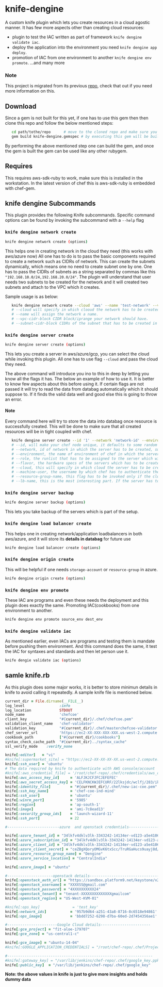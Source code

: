 # knife-dengine

A custom knife plugin which lets you create resources in a cloud agostic manner.
It has few more aspects other than creating cloud resources:
* plugin to test the IAC written as part of framework `knife dengine validate iac`.
* deploy the application into the environment you need `knife dengine app deploy`.
* promotion of IAC from one environment to another `knife dengine env promote`.
...and many more

### Note

This project is migrated from its previous [repo](https://github.com/nikhilsbhat/plugins), 
check that out if you need more information on this.

## Download

Since a gem is not built for this yet, if one has to use this gem then
then clone this repo and follow the below mentioned steps:

```bash
   cd path/tothe/repo      # move to the cloned repo and make sure you are in a folder where `knife-dengine.gemspec` is present.
   gem build knife-dengine.gemspec # by executing this gem will be built in the same folder
```

By performing the above mentioned step one can build the gem, and once the gem
is built the gem can be used like any other rubygem.

## Requires

This requires aws-sdk-ruby to work, make sure this is installed in the workstation.
In the latest version of chef this is aws-sdk-ruby is embedded with chef-gem.

## knife dengine Subcommands

This plugin provides the following Knife subcommands. Specific command options can be found by invoking the subcommand with a `--help` flag

### `knife dengine network create`

```bash
knife dengine network create (options)
```

This helps one in creating network in the cloud they need (this works with aws/azure now)
All one has to do is to pass the basic components required to create a network such as CIDRs of network.
This can create the subnets dynamically, which means one no need to create subnet one by one.
One has to pass the CIDRs of subnets as a string separated by commas like this `"192.168.10.0/24,192.168.20.0/24"`.
The plugin will understand that user needs two subnets to be created for the network and it will created two subnets and attach to the VPC which it creates.

Sample usage is as below:

```bash
   knife dengine network create --cloud 'aws' --name 'test-network' --vpc-cidr-block '192.168.0.0/16' --subnet-cidr-block '192.168.10.0/24,192.168.20.0/24'
   # --cloud will specify in which clooud the network has to be created.
   # --name will assign the network a name.
   # --vpc-cidr-block CIDR block/iprange your network should have.
   # --subnet-cidr-block CIDRs of the subnet that has to be created in the network, the comma separated value will specify how many subnet has to be created.
```

### `knife dengine server create`

```bash
knife dengine server create (options)
```

This lets you create a server in aws/azure/gcp, you can select the cloud while invoking this plugin.
All one has to use flag `--cloud` and pass the cloud they need.

The above command will introduce you ino to this in deep by letting you know all the flags it has.
The below an example of how to use it. It is better to know few aspects about this before using it.
If certain flags are not passed it will try to read the data from databag automatically which it should suppose to.
If it finds the valid data well and good else this is going to throw an error.

#### Note

Every command here will try to store the data into databag once resource is successfully created.
This will be done to make sure that all created resources will be in tight coupled with chef.

```bash
   knife dengine server create --id '1' --network 'network-id' --environment 'development' --role 'role[tomcat]' --flavor 't2.micro' --cloud 'aws' --machine-user 'dengine' --resource-group-name 'dengine' --lb-name 'dengine-development'
   # --id, will make your chef node unique, it defaults to some random number if not used. (it can be jenkins job id if this is invoked froom jenkins).
   # --network, id of network in which the server has to be created, subnet-if if cloud is aws.
   # --environment, the name of environment of chef in which the server has to be created. It defaults to `_default`
   # --role, the runlist that has to be assigned to the server which will be created.
   # --flavor, the hardware specs of the servers which has to be created.
   # --cloud, this will specify in which cloud the server has to be created.
   # --machine-user, the username by which chef has to authenticate the server. It defaults to `ubuntu`
   # --resource-group-name, this flag has to be invoked only if the cloud is `azure`.
   # --lb-name, this is the most interesting part. If the server has to be part of any loadbalancer then specify the name/id of loadbalancer here.
```

### `knife dengine server backup`

```bash
knife dengine server backup (options)
```

This lets you take backup of the servers which is part of the setup.


### `knife dengine load balancer create`

This helps one in creating network/application loadbalancers in both aws/azure, and it will store its **details in databag** for future use

```bash
knife dengine load balancer create (options)
```

### `knife dengine origin create`

This will be helpful if one needs `storage-account` or `resource-group` in azure.

```bash
knife dengine origin create (options)
```

### `knife dengine env promote`

These IAC are programs and even these needs the deployment and this plugin does exactly the same.
Promoting IAC(cookbooks) from one environment to another.

```bash
knife dengine env promote source_env dest_env
```

### `knife dengine validate iac`

As mentioned earlier, even IACs are programs and testing them is mandate before pushing them environment.
And this command does the same, it test the IAC for syntaxes and standards and then let person use it.

```bash
knife dengie validate iac (options)
```

## samle knife.rb

As this plugin does some major works, it is better to store minimun details in knife to avoid calling it repeatedly.
A sample knife file is mentioned below.

```ruby
current_dir = File.dirname(__FILE__)
log_level                :info
log_location             STDOUT
node_name                'chefcoe'
client_key               "#{current_dir}/.chef/chefcoe.pem"
validation_client_name   'chef-validator'
validation_key           "#{current_dir}/.chef/masterchefcoe-validator.pem"
chef_server_url          'https://ec2-XX-XXX-XXX-XXX.us-west-2.compute.amazonaws.com/organizations/chef'
cookbook_path            ["#{current_dir}/cookbooks"]
syntax_check_cache_path  "#{current_dir}../syntax_cache"
ssl_verify_mode    :verify_none

knife[:editor]   = "vi"
#knife[:supermarket_site] = "https://ec2-XX-XX-XX-XX.us-west-2.compute.amazonaws.com"
knife[:ssh_user] = 'ubuntu'
# The data required by knife to authenticate with AWS console/account
#knife[:aws_credential_file] = '/root/chef-repo/.chef/credentials/aws_credential_file'
knife[:aws_access_key_id]     = 'ALFJKJCFJFCJEFEFEC'
knife[:aws_secret_access_key] = 'CELFKNCKWJEFCURF/22lksjdc/wclfj/283/ikrfj'
knife[:identity_file]         = "#{current_dir}/.chef/new-iac-coe.pem"
knife[:ssh_key_name]          = 'chef-coe-ind-mind'
knife[:ssh_user]              = 'ubuntu'
knife[:winrm_port]            = '5985'
knife[:region]                = 'ap-south-1'
knife[:image]                 = 'ami-7c8ead13'
knife[:security_group_ids]    = 'launch-wizard-11'
knife[:ssh_port]              = 22

#------------------------azure  and openstack credentials--------------------------

knife[:azure_tenant_id] = "34lkfv4dklv3lk-3343242-14134er-vd123-a5e41061e661"
knife[:azure_subscription_id] = "34lkfv4dklv3lk-3343242-14134er-vd123-a5e41061e661"
knife[:azure_client_id] = "34lkfv4dklv3lk-3343242-14134er-vd123-a5e41061e661"
knife[:azure_client_secret] = "ceZBgXQoryOMGvK6txScc/TruRGaHucs9uayj8d/OtI="
knife[:azure_resource_group_name] = "Dengine"
knife[:azure_service_location] = "CentralIndia"

knife[:azure_image] = "ubuntu"

#---------------------openstack details----------------------------------
knife[:openstack_auth_url] = "https://sandbox.platform9.net/keystone/v2.0/tokens"
knife[:openstack_username] = "XXXXSS@gmail.com"
knife[:openstack_password] = "4XXXXXXXXXX24"
knife[:openstack_tenant] = "tenant-XXXXXXXXXXXXXXgmailcom"
knife[:openstack_region] = "US-West-KVM-01"

#knife[:ops_key]               = 'test_key'
knife[:network_ids]           = '957b9d64-a251-43a8-8716-8c6518e94861'
knife[:ops_image]             = 'bbdd7252-6298-d7ba-60ed-2d7454356ae1'

#-----------------------Google Cloud details-----------------------
knife[:gce_project] = "fit-aloe-179707"
knife[:gce_zone] = "us-central1-c"

knife[:gce_image] = "ubuntu-14-04"
#knife[:GOOGLE_APPLICATION_CREDENTIALS] = "/root/chef-repo/.chef/Project-ce1019e73f90.json"

#-------------------------------------------------------------------
#knife[:gateway_key] = "/var/lib/jenkins/chef-repo/.chef/google_key.ppk"
knife[:public_key]  = "/var/lib/jenkins/chef-repo/.chef/google_key"
```

**Note: the above values in knife is just to give more insights and holds dummy data**

